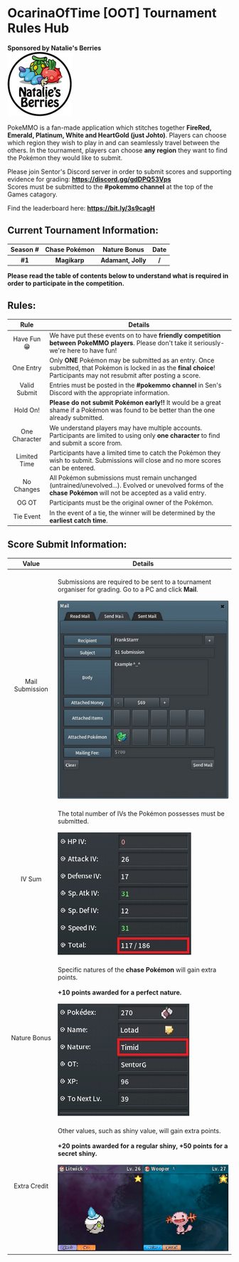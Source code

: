 # OcarinaOfTime [OOT] Tournament Rules Hub

**Sponsored by Natalie's Berries** <br> ![image](https://github.com/SentorG/OOT-Tourney-Rules/blob/main/LogoHousedSmall.png)

PokeMMO is a fan-made application which stitches together **FireRed, Emerald, Platinum, White and HeartGold (just Johto)**. Players can choose which region they wish to play in and can seamlessly travel between the others. In the tournament, players can choose **any region** they want to find the Pokémon they would like to submit.

Please join Sentor's Discord server in order to submit scores and supporting evidence for grading: **https://discord.gg/gdDPQ53Vps**
<br> Scores must be submitted to the **#pokemmo channel** at the top of the Games catagory.

Find the leaderboard here: **https://bit.ly/3s9cagH**

## Current Tournament Information:
| **Season #** | **Chase Pokémon** | **Nature Bonus** | **Date** |
|:-:|:-:|:-:|:-:|
| **#1** | **Magikarp** | **Adamant, Jolly** | **/** |

**Please read the table of contents below to understand what is required in order to participate in the competition.**
## Rules:
| **Rule** | **Details** |
|:-:|-|
| Have Fun 😁 | We have put these events on to have **friendly competition between PokeMMO players**. Please don't take it seriously- we're here to have fun! |
| One Entry | Only **ONE** Pokémon may be submitted as an entry. Once submitted, that Pokémon is locked in as the **final choice**! Participants may not resubmit after posting a score. |
| Valid Submit | Entries must be posted in the **#pokemmo channel** in Sen's Discord with the appropriate information. |
| Hold On! | **Please do not submit Pokémon early!!** It would be a great shame if a Pokémon was found to be better than the one already submitted. |
| One Character | We understand players may have multiple accounts. Participants are limited to using only **one character** to find and submit a score from. |
| Limited Time | Participants have a limited time to catch the Pokémon they wish to submit. Submissions will close and no more scores can be entered. |
| No Changes | All Pokémon submissions must remain unchanged (untrained/unevolved...). Evolved or unevolved forms of the **chase Pokémon** will not be accepted as a valid entry. |
| OG OT | Participants must be the original owner of the Pokémon. |
| Tie Event | In the event of a tie, the winner will be determined by the **earliest catch time**. |

## Score Submit Information:
| **Value** | **Details** |
|:-:|-|
| Mail Submission | <br> Submissions are required to be sent to a tournament organiser for grading. Go to a PC and click **Mail**. <br> <br> ![image](https://github.com/SentorG/OOT-Tourney-Rules/blob/main/Mail%20Submission.jpg) |
| IV Sum | <br> The total number of IVs the Pokémon possesses must be submitted. <br> <br> ![image](https://github.com/SentorG/OOT-Tourney-Rules/blob/main/IV%20Sum.jpg) |
| Nature Bonus | <br> Specific natures of the **chase Pokémon** will gain extra points. <br> <br> **+10 points awarded for a perfect nature.** <br> <br> ![image](https://github.com/SentorG/OOT-Tourney-Rules/blob/main/Nature%20%26%20OT.jpg)  |
| Extra Credit | <br> Other values, such as shiny value, will gain extra points. <br> <br> **+20 points awarded for a regular shiny, +50 points for a secret shiny.** <br> <br> ![image](https://github.com/SentorG/OOT-Tourney-Rules/blob/main/Extra%20Credit%20Shinies.jpg) |
